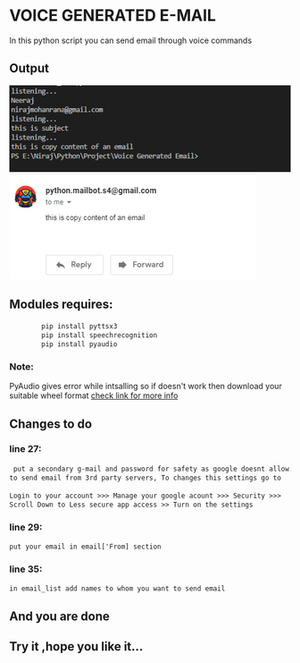 # VOICE GENERATED E-MAIL
In this python script you can send email through voice commands

## Output
![Output](https://github.com/MisterY743/Voice-Generated-Email/blob/main/screenshots/output.PNG?raw=true)
![Output](https://github.com/MisterY743/Voice-Generated-Email/blob/main/screenshots/output2.PNG?raw=true)

## Modules requires:
            pip install pyttsx3
            pip install speechrecognition
            pip install pyaudio

### Note:
PyAudio gives error while intsalling so if doesn't work then download your suitable wheel format
[check link  for more info](https://codewithharry.com/blogpost/pyaudio-not-found-error)

## Changes to do
### line 27:
     put a secondary g-mail and password for safety as google doesnt allow to send email from 3rd party servers, To changes this settings go to

    Login to your account >>> Manage your google acount >>> Security >>> Scroll Down to Less secure app access >> Turn on the settings

### line 29:
    put your email in email['From] section

### line 35:
    in email_list add names to whom you want to send email

## And you are done

## Try it ,hope you like it...
